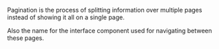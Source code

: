 Pagination is the process of splitting information over multiple pages instead of showing it all on a single page.

Also the name for the interface component used for navigating between these pages.
